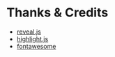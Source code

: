 # Thanks & Credits

* [reveal.js](https://revealjs.com/)
* [highlight.js](https://highlightjs.org/)
* [fontawesome](https://fontawesome.com/)

